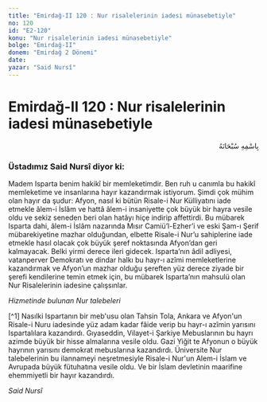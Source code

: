 ```yaml
---
title: "Emirdağ-II 120 : Nur risalelerinin iadesi münasebetiyle"
no: 120
id: "E2-120"
konu: "Nur risalelerinin iadesi münasebetiyle"
bolge: "Emirdağ-II"
donem: "Emirdağ 2 Dönemi"
date: 
yazar: "Said Nursî"
---
```


# Emirdağ-II 120 : Nur risalelerinin iadesi münasebetiyle

<p class="arabic" dir="rtl" title="Meal: “Her türlü noksan sıfatlardan yüce olan Allah’ın adıyla.”">بِاسْمِهِ سُبْحَانَهُ</p>

### Üstadımız Said Nursî diyor ki:

Madem Isparta benim hakikî bir memleketimdir. Ben ruh u canımla bu hakikî memleketime ve insanlarına hayır kazandırmak istiyorum. Şimdi çok mühim olan hayır da şudur: Afyon, nasıl ki bütün Risale-i Nur Külliyatını iade etmekle âlem-i İslâm ve hattâ âlem-i insaniyette çok büyük bir hayra vesile oldu ve sekiz seneden beri olan hatâyı hiçe indirip affettirdi. Bu mübarek Isparta dahi, âlem-i İslâm nazarında Mısır Camiü’l-Ezher’i ve eski Şam-ı Şerif mübarekiyetine mazhar olduğundan, elbette Risale-i Nur’u sahiplerine iade etmekle hasıl olacak çok büyük şeref noktasında Afyon’dan geri kalmayacak. Belki yirmi derece ileri gidecek. Isparta’nın âdil adliyesi, vatanperver Demokratı ve dindar halkı bu hayr-ı azîmi memleketlerine kazandırmak ve Afyon’un mazhar olduğu şereften yüz derece ziyade bir şerefi kendilerine temin etmek için, bu mübarek Isparta’nın mahsulü olan Nur Risalelerinin iadesine çalışsınlar.

*Hizmetinde bulunan*
*Nur talebeleri*

[^1] Nasılki Ispartanın bir meb'usu olan Tahsin Tola, Ankara ve Afyon'un Risale-i Nuru iadesinde yüz adam kadar fâide verip bu hayr-ı azîmin yarısını Ispartalılara kazandırdı. Gıyaseddin, Vilayet-i Şarkiye Mebuslarının bu hayrı azimde büyük bir hisse almalarına vesile oldu. Gazi Yiğit te Afyonun o büyük hayrının yarısını demokrat mebuslarına kazandırdı. Üniversite Nur talebelerinin bu ilannameyi neşretmesiyle Risale-i Nur'un Alem-i İslam ve Avrupada büyük fütuhatına vesile oldu. Ve bir İslam devletinin maarifine ehemmiyetli bir hayır kazandırdı.

*Said Nursî*
